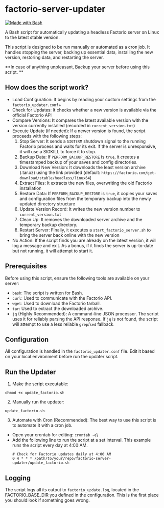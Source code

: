 # factorio-server-updater

[![Made with Bash](https://img.shields.io/badge/Made%20with-Bash-1f425f.svg)](https://www.gnu.org/software/bash/)

A Bash script for automatically updating a headless Factorio server on Linux to the latest stable version.

This script is designed to be run manually or automated as a cron job. It handles stopping the server, backing up essential data, installing the new version, restoring data, and restarting the server.

**In case of anything unpleasant, Backup your server before using this script. **

## How does the script work?

+ Load Configuration: It begins by reading your custom settings from the ```factorio_updater.conf```+
+  Check for Updates: It checks whether a new version is available via the official Factorio API
+ Compare Versions: It compares the latest available version with the version currently installed (recorded in ```current_version.txt```)
+ Execute Update (if needed): If a newer version is found, the script proceeds with the following steps:
   1. Stop Server: It sends a ```SIGTERM``` shutdown signal to the running Factorio process and waits for its exit. If the server is unresponsive, it will use a SIGKILL to force it to stop.
   2. Backup Data: If ```PERFORM_BACKUP_RESTORE``` is ```true```, it creates a timestamped backup of your saves and config directories.
   3. Download New Version: It downloads the least version archive (.tar.xz) using the link provided (default: ```https://factorio.com/get-download/stable/headless/linux64```)
   4. Extract Files: It extracts the new files, overwriting the old Factorio installation
   5. Restore Data: If ```PERFORM_BACKUP_RESTORE``` is ```true```, it copies your saves and configuration files from the temporary backup into the newly updated directory structure
   6. Update Version Record: It writes the new version number to ```current_version.txt```
   7. Clean Up: It removes the downloaded server archive and the temporary backup directory.
   8. Restart Server: Finally, it executes a ```start_factorio_server.sh``` to bring the server back online with the new version
+ No Action: If the script finds you are already on the latest version, it will log a message and exit. As a bonus, if it finds the server is up-to-date but not running, it will attempt to start it.
## Prerequisites

Before using this script, ensure the following tools are available on your server:

-   `bash`: The script is written for Bash.
-   `curl`: Used to communicate with the Factorio API.
-   `wget`: Used to download the Factorio tarball.
-   `tar`: Used to extract the downloaded archive.
-   `jq` (Highly Recommended): A command-line JSON processor. The script uses it for reliably parsing the API response. If `jq` is not found, the script will attempt to use a less reliable `grep`/`sed` fallback.

## Configuration

All configuration is handled in the ```factorio_updater.conf``` file. Edit it based on your local environment before run the updater script.

## Run the Updater

1. Make the script executable:
```
chmod +x update_factorio.sh
```
2. Manually run the updater:
```
update_factorio.sh
```
3. Automate with Cron (Recommended): The best way to use this script is to automate it with a cron job.
+ Open your crontab for editing: ```crontab -e```\
+ Add the following line to run the script at a set interval. This example runs the script every day at 4:00 AM.
  ```
  # Check for Factorio updates daily at 4:00 AM
  0 4 * * * /path/to/your/repo/factorio-server-updater/update_factorio.sh
  ```
## Logging
The script logs all its output to ```factorio_update.log```, located in the FACTORIO_BASE_DIR you defined in the configuration. This is the first place you should look if something goes wrong.

